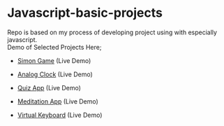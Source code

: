 # Javascript-basic-projects

Repo is based on my process of developing project using with especially javascript.
<br>
Demo of Selected Projects Here; 

- [Simon Game](https://ozerozturk.github.io/Javascript-fundamental-projects/Simon-Game/index.html)  (Live Demo)

- [Analog Clock](https://ozerozturk.github.io/Javascript-fundamental-projects/Analog%20Clock/index.html)  (Live Demo)

- [Quiz App](https://ozerozturk.github.io/Javascript-fundamental-projects/Quiz-App/index.html)  (Live Demo)

- [Meditation App](https://ozerozturk.github.io/Javascript-fundamental-projects/Meditation-App/index.html)  (Live Demo)

- [Virtual Keyboard](https://ozerozturk.github.io/Javascript-fundamental-projects/Virtual-Keyboard/index.html)  (Live Demo)



